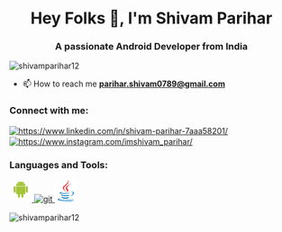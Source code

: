 <h1 align="center">Hey Folks 👋, I'm Shivam Parihar</h1>
<h3 align="center">A passionate Android Developer from India</h3>

<p align="left"> <img src="https://komarev.com/ghpvc/?username=shivamparihar12&label=Profile%20views&color=0e75b6&style=flat" alt="shivamparihar12" /> </p>

- 📫 How to reach me **parihar.shivam0789@gmail.com**

<h3 align="left">Connect with me:</h3>
<p align="left">
<a href="https://linkedin.com/in/shivam-parihar-7aaa58201/" target="blank"><img align="center" src="https://cdn.jsdelivr.net/npm/simple-icons@3.0.1/icons/linkedin.svg" alt="https://www.linkedin.com/in/shivam-parihar-7aaa58201/" height="30" width="40" /></a>
<a href="https://instagram.com/imshivam_parihar/" target="blank"><img align="center" src="https://cdn.jsdelivr.net/npm/simple-icons@3.0.1/icons/instagram.svg" alt="https://www.instagram.com/imshivam_parihar/" height="30" width="40" /></a>
</p>

<h3 align="left">Languages and Tools:</h3>
<p align="left"> <a href="https://developer.android.com" target="_blank"> <img src="https://raw.githubusercontent.com/devicons/devicon/master/icons/android/android-original-wordmark.svg" alt="android" width="40" height="40"/> </a> <a href="https://git-scm.com/" target="_blank"> <img src="https://www.vectorlogo.zone/logos/git-scm/git-scm-icon.svg" alt="git" width="40" height="40"/> </a> <a href="https://www.java.com" target="_blank"> <img src="https://raw.githubusercontent.com/devicons/devicon/master/icons/java/java-original.svg" alt="java" width="40" height="40"/> </a> </p>

<p><img align="center" src="https://github-readme-stats.vercel.app/api/top-langs?username=shivamparihar12&show_icons=true&locale=en&layout=compact" alt="shivamparihar12" /></p>


<!---
shivamparihar12/shivamparihar12 is a ✨ special ✨ repository because its `README.md` (this file) appears on your GitHub profile.
You can click the Preview link to take a look at your changes.
--->

